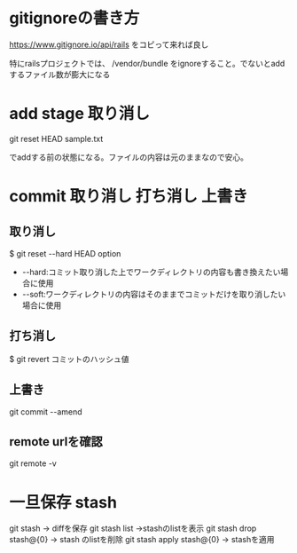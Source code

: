 # gitignoreの書き方
https://www.gitignore.io/api/rails
をコピって来れば良し

特にrailsプロジェクトでは、
/vendor/bundle
をignoreすること。でないとaddするファイル数が膨大になる

# add stage 取り消し
git reset HEAD sample.txt

でaddする前の状態になる。ファイルの内容は元のままなので安心。

# commit 取り消し 打ち消し 上書き
## 取り消し
$ git reset --hard HEAD
option
- --hard:コミット取り消した上でワークディレクトリの内容も書き換えたい場合に使用
- --soft:ワークディレクトリの内容はそのままでコミットだけを取り消したい場合に使用

## 打ち消し
$ git revert コミットのハッシュ値

## 上書き
git commit --amend

## remote urlを確認
git remote -v

# 一旦保存 stash
git stash -> diffを保存
git stash list ->stashのlistを表示
git stash drop stash@{0} -> stash のlistを削除
git stash apply stash@{0} -> stashを適用

